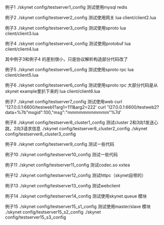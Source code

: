 ﻿
例子1
./skynet config/testserver1_config  测试使用mysql redis


例子2
./skynet config/testserver2_config  测试使用网关
lua client/client2.lua

例子3
./skynet config/testserver3_config  测试使用sproto
lua client/client3.lua

例子4
./skynet config/testserver4_config  测试使用protobuf
lua client/client4.lua

其中例子3和例子4 的差别很小，只是协议解析构造部分代码改了


例子5
./skynet config/testserver5_config  测试使用sproto rpc
lua client/client5.lua

例子6
./skynet config/testserver6_config  测试使用sproto rpc   大部分代码是从skynet example里扒下来的
lua client/client6.lua

例子7
./skynet config/testserver7_config  测试使用web
curl '127.0.0.1:6600/testweb1?arg1=111&arg2=222'
curl '127.0.0.1:6600/testweb2?data=%7b"msgid":100,"msg":"mmmmmmmmmmm"%7d'

例子8
./skynet config/testserver8_cluster1_config			测试cluster  2和3向1发送心跳，2向3请求信息
./skynet config/testserver8_cluster2_config
./skynet config/testserver8_cluster3_config

例子9
./skynet config/testserver9_config		测试一些代码

例子10
./skynet config/testserver10_config		测试一些代码

例子11
./skynet config/testserver11_config		测试codec.so  xxtea

例子12
./skynet config/testserver12_config		测试httpc（skynet自带的）

例子13
./skynet config/testserver13_config		测试webclient

例子14
./skynet config/testserver14_config		测试使用skynet.queue 模块

例子15
./skynet config/testserver15_s1_config		测试使用master/slave 模块
./skynet config/testserver15_s2_config
./skynet config/testserver15_s3_config

